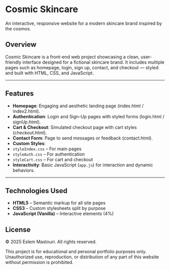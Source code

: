 #  Cosmic Skincare

An interactive, responsive website for a modern skincare brand inspired by the cosmos.

##  Overview

Cosmic Skincare is a front-end web project showcasing a clean, user-friendly interface designed for a fictional skincare brand. It includes multiple pages such as homepage, login, sign up, contact, and checkout — styled and built with HTML, CSS, and JavaScript.

---

##  Features

-  **Homepage**: Engaging and aesthetic landing page (index.html / index2.html).
-  **Authentication**: Login and Sign-Up pages with styled forms (login.html / signUp.html).
-  **Cart & Checkout**: Simulated checkout page with cart styles (checkout.html).
-  **Contact Form**: Page to send messages or feedback (contact.html).
-  **Custom Styles**: 
  - `styleIndex.css` – For main pages
  - `styleAuth.css` – For authentication
  - `styleCart.css` – For cart and checkout
-  **Interactivity**: Basic JavaScript (`app.js`) for interaction and dynamic behaviors.

---

##  Technologies Used

- **HTML5** – Semantic markup for all site pages  
- **CSS3** – Custom stylesheets split by purpose  
- **JavaScript (Vanilla)** – Interactive elements (4%)

##  License

© 2025 Eslem Mastouri. All rights reserved.

This project is for educational and personal portfolio purposes only. Unauthorized use, reproduction, or distribution of any part of this website without permission is prohibited.



